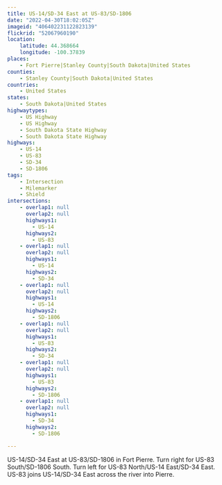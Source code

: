 ```yaml
---
title: US-14/SD-34 East at US-83/SD-1806
date: "2022-04-30T18:02:05Z"
imageid: "406402231122823139"
flickrid: "52067960190"
location:
    latitude: 44.368664
    longitude: -100.37839
places:
    - Fort Pierre|Stanley County|South Dakota|United States
counties:
    - Stanley County|South Dakota|United States
countries:
    - United States
states:
    - South Dakota|United States
highwaytypes:
    - US Highway
    - US Highway
    - South Dakota State Highway
    - South Dakota State Highway
highways:
    - US-14
    - US-83
    - SD-34
    - SD-1806
tags:
    - Intersection
    - Milemarker
    - Shield
intersections:
    - overlap1: null
      overlap2: null
      highways1:
        - US-14
      highways2:
        - US-83
    - overlap1: null
      overlap2: null
      highways1:
        - US-14
      highways2:
        - SD-34
    - overlap1: null
      overlap2: null
      highways1:
        - US-14
      highways2:
        - SD-1806
    - overlap1: null
      overlap2: null
      highways1:
        - US-83
      highways2:
        - SD-34
    - overlap1: null
      overlap2: null
      highways1:
        - US-83
      highways2:
        - SD-1806
    - overlap1: null
      overlap2: null
      highways1:
        - SD-34
      highways2:
        - SD-1806

---
```

US-14/SD-34 East at US-83/SD-1806 in Fort Pierre.  Turn right for US-83 South/SD-1806 South.  Turn left for US-83 North/US-14 East/SD-34 East.  US-83 joins US-14/SD-34 East across the river into Pierre.